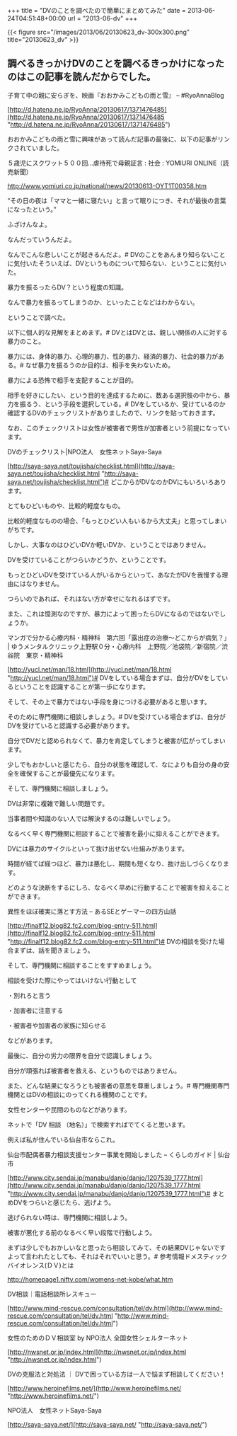 +++
title = "DVのことを調べたので簡単にまとめてみた"
date = 2013-06-24T04:51:48+00:00
url = "2013-06-dv"
+++

{{< figure src="/images/2013/06/20130623_dv-300x300.png" title="20130623_dv" >}}

## 調べるきっかけDVのことを調べるきっかけになったのはこの記事を読んだからでした。

子育て中の親に安らぎを、映画『おおかみこどもの雨と雪』 &#8211; #RyoAnnaBlog
  
[http://d.hatena.ne.jp/RyoAnna/20130617/1371476485](http://d.hatena.ne.jp/RyoAnna/20130617/1371476485 "http://d.hatena.ne.jp/RyoAnna/20130617/1371476485")
  

  
おおかみこどもの雨と雪に興味があって読んだ記事の最後に、以下の記事がリンクされていました。
  

  
５歳児にスクワット５００回…虐待死で母親証言 : 社会 : YOMIURI ONLINE（読売新聞）
  
http://www.yomiuri.co.jp/national/news/20130613-OYT1T00358.htm
  

  
“その日の夜は「ママと一緒に寝たい」と言って眠りにつき、それが最後の言葉になったという。”
  
ふざけんなよ。
  
なんだっていうんだよ。
  
なんでこんな悲しいことが起きるんだよ。# DVのことをあんまり知らないことに気付いたそういえば、DVというものについて知らない、ということに気付いた。
  
暴力を振るったらDV？という程度の知識。
  
なんで暴力を振るってしまうのか、といったことなどはわからない。
  
ということで調べた。
  
以下に個人的な見解をまとめます。# DVとはDVとは、親しい関係の人に対する暴力のこと。
  
暴力には、身体的暴力、心理的暴力、性的暴力、経済的暴力、社会的暴力がある。# なぜ暴力を振るうのか目的は、相手を失わないため。
  
暴力による恐怖で相手を支配することが目的。
  
相手を好きにしたい、という目的を達成するために、数ある選択肢の中から、暴力を振るう、という手段を選択している。# DVをしているか、受けているのか確認するDVのチェックリストがありましたので、リンクを貼っておきます。
  
なお、このチェックリストは女性が被害者で男性が加害者という前提になっています。
  

  
DVのチェックリスト|NPO法人　女性ネットSaya-Saya
  
[http://saya-saya.net/toujisha/checklist.html](http://saya-saya.net/toujisha/checklist.html "http://saya-saya.net/toujisha/checklist.html")# どこからがDVなのかDVにもいろいろあります。
  
とてもひどいものや、比較的軽度なもの。
  
比較的軽度なものの場合、「もっとひどい人もいるから大丈夫」と思ってしまいがちです。
  
しかし、大事なのはひどいDVか軽いDVか、ということではありません。
  
DVを受けていることがつらいかどうか、ということです。
  
もっとひどいDVを受けている人がいるからといって、あなたがDVを我慢する理由にはなりません。
  
つらいのであれば、それはない方が幸せになれるはずです。
  
また、これは憶測なのですが、暴力によって困ったらDVになるのではないでしょうか。
  

  
マンガで分かる心療内科・精神科　第六回「露出症の治療～どこからが病気？」 | ゆうメンタルクリニック上野駅０分・心療内科　上野院／池袋院／新宿院／渋谷院　東京・精神科
  
[http://yucl.net/man/18.html](http://yucl.net/man/18.html "http://yucl.net/man/18.html")# DVをしている場合まずは、自分がDVをしているということを認識することが第一歩になります。
  
そして、その上で暴力ではない手段を身につける必要があると思います。
  
そのために専門機関に相談しましょう。# DVを受けている場合まずは、自分がDVを受けていると認識する必要があります。
  
自分でDVだと認められなくて、暴力を肯定してしまうと被害が広がってしまいます。
  
少しでもおかしいと感じたら、自分の状態を確認して、なによりも自分の身の安全を確保することが最優先になります。
  
そして、専門機関に相談しましょう。
  
DVは非常に複雑で難しい問題です。
  
当事者間や知識のない人では解決するのは難しいでしょう。
  
なるべく早く専門機関に相談することで被害を最小に抑えることができます。
  

  
DVには暴力のサイクルといって抜け出せない仕組みがあります。
  
時間が経てば経つほど、暴力は悪化し、期間も短くなり、抜け出しづらくなります。
  
どのような決断をするにしろ、なるべく早めに行動することで被害を抑えることができます。
  

  
異性をほぼ確実に落とす方法 &#8211; あるSEとゲーマーの四方山話
  
[http://finalf12.blog82.fc2.com/blog-entry-511.html](http://finalf12.blog82.fc2.com/blog-entry-511.html "http://finalf12.blog82.fc2.com/blog-entry-511.html")# DVの相談を受けた場合まずは、話を聞きましょう。
  
そして、専門機関に相談することをすすめましょう。
  
相談を受けた際にやってはいけない行動として
  
・別れろと言う
  
・加害者に注意する
  
・被害者や加害者の家族に知らせる
  
などがあります。
  
最後に、自分の労力の限界を自分で認識しましょう。
  
自分が頑張れば被害者を救える、というものではありません。
  
また、どんな結果になろうとも被害者の意思を尊重しましょう。# 専門機関専門機関とはDVの相談にのってくれる機関のことです。
  
女性センターや民間のものなどがあります。
  
ネットで「DV 相談 （地名）」で検索すればでてくると思います。
  
例えば私が住んでいる仙台市ならこれ。
  

  
仙台市配偶者暴力相談支援センター事業を開始しました &#8211; くらしのガイド | 仙台市
  
[http://www.city.sendai.jp/manabu/danjo/danjo/1207539_1777.html](http://www.city.sendai.jp/manabu/danjo/danjo/1207539_1777.html "http://www.city.sendai.jp/manabu/danjo/danjo/1207539_1777.html")# まとめDVをつらいと感じたら、逃げよう。
  
逃げられない時は、専門機関に相談しよう。
  
被害が悪化する前のなるべく早い段階で行動しよう。
  
まずは少しでもおかしいなと思ったら相談してみて、その結果DVじゃないですよって言われたとしても、それはそれでいいと思う。# 参考情報ドメスティックバイオレンス(ＤＶ)とは
  
http://homepage1.nifty.com/womens-net-kobe/what.htm
  

  
DV相談｜電話相談所レスキュー
  
[http://www.mind-rescue.com/consultation/tel/dv.html](http://www.mind-rescue.com/consultation/tel/dv.html "http://www.mind-rescue.com/consultation/tel/dv.html")
  

  
女性のためのＤＶ相談室 by NPO法人 全国女性シェルターネット
  
[http://nwsnet.or.jp/index.html](http://nwsnet.or.jp/index.html "http://nwsnet.or.jp/index.html")
  

  
DVの克服法と対処法 ｜ DVで困っている方は一人で悩まず相談してください！
  
[http://www.heroinefilms.net/](http://www.heroinefilms.net/ "http://www.heroinefilms.net/")
  

  
NPO法人　女性ネットSaya-Saya
  
[http://saya-saya.net/](http://saya-saya.net/ "http://saya-saya.net/")